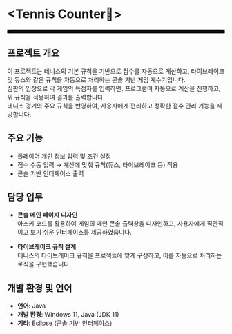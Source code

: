 
# <Tennis Counter🥎>

<hr style="border: 4px solid #000; margin: 0;">


## 프로젝트 개요
이 프로젝트는 테니스의 기본 규칙을 기반으로 점수를 자동으로 계산하고, 타이브레이크 및 듀스와 같은 규칙을 자동으로 처리하는 콘솔 기반 게임 계수기입니다.  
심판의 입장으로 각 게임의 득점자를 입력하면, 프로그램이 자동으로 계산을 진행하고, 위 규칙을 적용하여 결과를 출력합니다.  
테니스 경기의 주요 규칙을 반영하여, 사용자에게 편리하고 정확한 점수 관리 기능을 제공합니다.

## 주요 기능
- 플레이어 개인 정보 입력 및 조건 설정
- 점수 수동 입력 → 계산에 맞춰 규칙(듀스, 타이브레이크 등) 적용
- 콘솔 기반 인터페이스 출력

## 담당 업무
- **콘솔 메인 페이지 디자인**  
  아스키 코드를 활용하여 게임의 메인 콘솔 출력창을 디자인하고, 사용자에게 직관적이고 보기 쉬운 인터페이스를 제공하였습니다.

- **타이브레이크 규칙 설계**  
  테니스의 타이브레이크 규칙을 프로젝트에 맞게 구상하고, 이를 자동으로 처리하는 로직을 구현했습니다.

## 개발 환경 및 언어
- **언어**: Java
- **개발 환경**: Windows 11, Java (JDK 11)
- **기타**: Eclipse (콘솔 기반 인터페이스)
